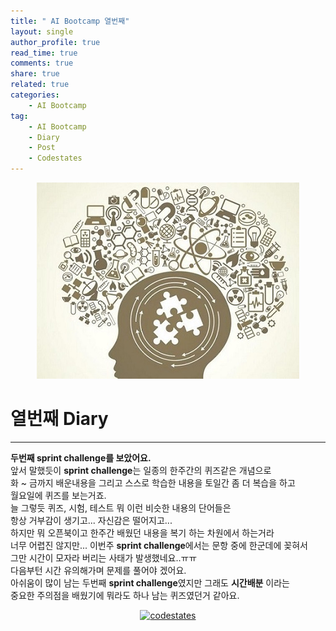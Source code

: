 ```yaml
---
title: " AI Bootcamp 열번째"
layout: single
author_profile: true
read_time: true
comments: true
share: true
related: true
categories:
    - AI Bootcamp
tag:
    - AI Bootcamp
    - Diary
    - Post
    - Codestates
---
```

<p align="center">
  <img src="/assets/img/post/AIbootcamp.jpg" alt="AI Bootcamp"/>
</p>  

# 열번째 Diary  
---  

**두번째 sprint challenge를 보았어요.**  
앞서 말했듯이 **sprint challenge**는 일종의 한주간의 퀴즈같은 개념으로  
화 ~ 금까지 배운내용을 그리고 스스로 학습한 내용을 토일간 좀 더 복습을 하고  
월요일에 퀴즈를 보는거죠.  
늘 그렇듯 퀴즈, 시험, 테스트 뭐 이런 비슷한 내용의 단어들은  
항상 거부감이 생기고... 자신감은 떨어지고...  
하지만 뭐 오픈북이고 한주간 배웠던 내용을 복기 하는 차원에서 하는거라  
너무 어렵진 않지만...
이번주 **sprint challenge**에서는 문항 중에 한군데에 꽂혀서  
그만 시간이 모자라 버리는 사태가 발생했네요..ㅠㅠ  
다음부턴 시간 유의해가며 문제를 풀어야 겠어요.  
아쉬움이 많이 남는 두번째 **sprint challenge**였지만 그래도 **시간배분** 이라는  
중요한 주의점을 배웠기에 뭐라도 하나 남는 퀴즈였던거 같아요.

<p align="center">
    <a href="https://codestates.com" target = "_blank">
        <img src="https://i.imgur.com/RDAD11M.png" 
        width="300" height="300"
        alt="codestates"/>
    </a>
</p> 